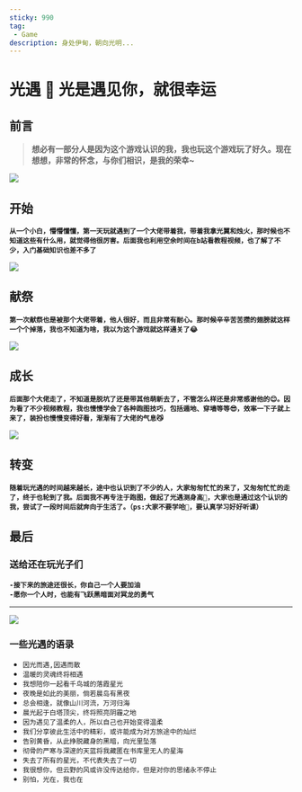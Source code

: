 ```yaml
---
sticky: 990
tag:
 - Game
description: 身处伊甸，朝向光明...
---
```


# 光遇 👻 光是遇见你，就很幸运

## 前言
> **想必有一部分人是因为这个游戏认识的我，我也玩这个游戏玩了好久。现在想想，非常的怀念，与你们相识，是我的荣幸~**

![](https://huangmingfu.github.io/drawing-bed/images/game/light-meet-02.webp)

## 开始
**`从一个小白，懵懵懂懂，第一天玩就遇到了一个大佬带着我，带着我拿光翼和烛火，那时候也不知道这些有什么用，就觉得他很厉害。后面我也利用空余时间在b站看教程视频，也了解了不少，入门基础知识也差不多了`**  

![](https://huangmingfu.github.io/drawing-bed/images/game/light-meet-03.jpg)


## 献祭
**`第一次献祭也是被那个大佬带着，他人很好，而且非常有耐心。那时候辛辛苦苦攒的翅膀就这样一个个掉落，我也不知道为啥，我以为这个游戏就这样通关了😂`**

![](https://huangmingfu.github.io/drawing-bed/images/game/light-meet-04.jpg)

## 成长
**`后面那个大佬走了，不知道是脱坑了还是带其他萌新去了，不管怎么样还是非常感谢他的😊。因为看了不少视频教程，我也慢慢学会了各种跑图技巧，包括遁地、穿墙等等😎，效率一下子就上来了，装扮也慢慢变得好看，渐渐有了大佬的气息😼`**

![](https://huangmingfu.github.io/drawing-bed/images/game/light-meet-01.webp)


## 转变
**`随着玩光遇的时间越来越长，途中也认识到了不少的人，大家匆匆忙忙的来了，又匆匆忙忙的走了，终于也轮到了我。后面我不再专注于跑图，做起了光遇测身高🤫，大家也是通过这个认识的我，尝试了一段时间后就奔向于生活了。（ps:大家不要学哈🫡，要认真学习好好听课）`**

## 最后
### 送给还在玩光子们
**`-接下来的旅途还很长，你自己一个人要加油`**  
**`-愿你一个人时，也能有飞跃黑暗面对冥龙的勇气`**  
<hr>  

![](https://huangmingfu.github.io/drawing-bed/images/game/light-meet-05.webp)

### 一些光遇的语录
* `因光而遇,因遇而散`
* `温暖的灵魂终将相遇`
* `我想陪你一起看千鸟城的落霞星光`
* `夜晚是如此的美丽，倘若晨岛有黑夜`
* `总会相逢，就像山川河流，万河归海`
* `晨光起于白塔顶尖，终将照亮阴霾之地`
* `因为遇见了温柔的人，所以自己也开始变得温柔`
* `我们分享彼此生活中的精彩，或许能成为对方旅途中的灿烂`
* `告别黄昏，从此挣脱藏身的黑暗，向光里坠落`
* `彻骨的严寒与深邃的天蓝将我藏匿在书库里无人的星海`
* `失去了所有的星光，不代表失去了一切`
* `我很想你，但云野的风或许没传达给你，但是对你的思绪永不停止`
* `别怕，光在，我也在`
